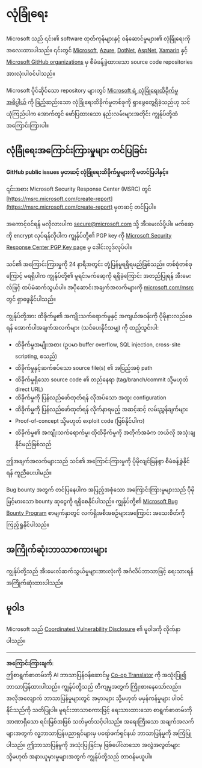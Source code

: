 <!--
CO_OP_TRANSLATOR_METADATA:
{
  "original_hash": "8587f83cfded1bfab99fda4022f4df89",
  "translation_date": "2025-08-28T15:43:06+00:00",
  "source_file": "SECURITY.md",
  "language_code": "my"
}
-->
# လုံခြုံရေး

Microsoft သည် ၎င်း၏ software ထုတ်ကုန်များနှင့် ဝန်ဆောင်မှုများ၏ လုံခြုံရေးကို အလေးထားပါသည်။ ၎င်းတွင် [Microsoft](https://github.com/Microsoft), [Azure](https://github.com/Azure), [DotNet](https://github.com/dotnet), [AspNet](https://github.com/aspnet), [Xamarin](https://github.com/xamarin) နှင့် [Microsoft GitHub organizations](https://opensource.microsoft.com/) မှ စီမံခန့်ခွဲထားသော source code repositories အားလုံးပါဝင်ပါသည်။

Microsoft ပိုင်ဆိုင်သော repository များတွင် [Microsoft ရဲ့ လုံခြုံရေးထိခိုက်မှုအဓိပ္ပါယ်](https://docs.microsoft.com/en-us/previous-versions/tn-archive/cc751383(v=technet.10)) ကို ဖြည့်ဆည်းသော လုံခြုံရေးထိခိုက်မှုတစ်ခုကို ရှာဖွေတွေ့ရှိခဲ့သည်ဟု သင်ယုံကြည်ပါက အောက်တွင် ဖော်ပြထားသော နည်းလမ်းများအတိုင်း ကျွန်ုပ်တို့ထံ အကြောင်းကြားပါ။

## လုံခြုံရေးအကြောင်းကြားမှုများ တင်ပြခြင်း

**GitHub public issues မှတဆင့် လုံခြုံရေးထိခိုက်မှုများကို မတင်ပြပါနှင့်။**

၎င်းအစား Microsoft Security Response Center (MSRC) တွင် [https://msrc.microsoft.com/create-report](https://msrc.microsoft.com/create-report) မှတဆင့် တင်ပြပါ။

အကောင့်ဝင်ရန် မလိုလားပါက [secure@microsoft.com](mailto:secure@microsoft.com) သို့ အီးမေးလ်ပို့ပါ။  မက်ဆေ့ကို encrypt လုပ်ရန်လိုပါက ကျွန်ုပ်တို့၏ PGP key ကို [Microsoft Security Response Center PGP Key page](https://www.microsoft.com/en-us/msrc/pgp-key-msrc) မှ ဒေါင်းလုဒ်လုပ်ပါ။

သင်၏ အကြောင်းကြားမှုကို 24 နာရီအတွင်း တုံ့ပြန်မှုရရှိရမည်ဖြစ်သည်။ တစ်စုံတစ်ခုကြောင့် မရရှိပါက ကျွန်ုပ်တို့၏ မူရင်းမက်ဆေ့ကို ရရှိခဲ့ကြောင်း အတည်ပြုရန် အီးမေးလ်ဖြင့် ထပ်မံဆက်သွယ်ပါ။ အပိုဆောင်းအချက်အလက်များကို [microsoft.com/msrc](https://www.microsoft.com/msrc) တွင် ရှာဖွေနိုင်ပါသည်။

ကျွန်ုပ်တို့အား ထိခိုက်မှု၏ အကျိုးသက်ရောက်မှုနှင့် အကျယ်အဝန်းကို ပိုမိုနားလည်စေရန် အောက်ပါအချက်အလက်များ (သင်ပေးနိုင်သမျှ) ကို ထည့်သွင်းပါ:

  * ထိခိုက်မှုအမျိုးအစား (ဥပမာ buffer overflow, SQL injection, cross-site scripting, စသည်)
  * ထိခိုက်မှုနှင့်ဆက်စပ်သော source file(s) ၏ အပြည့်အစုံ path
  * ထိခိုက်မှုရှိသော source code ၏ တည်နေရာ (tag/branch/commit သို့မဟုတ် direct URL)
  * ထိခိုက်မှုကို ပြန်လည်ဖော်ထုတ်ရန် လိုအပ်သော အထူး configuration
  * ထိခိုက်မှုကို ပြန်လည်ဖော်ထုတ်ရန် လိုက်နာရမည့် အဆင့်ဆင့် လမ်းညွှန်ချက်များ
  * Proof-of-concept သို့မဟုတ် exploit code (ဖြစ်နိုင်ပါက)
  * ထိခိုက်မှု၏ အကျိုးသက်ရောက်မှု၊ ထိုထိခိုက်မှုကို အတိုက်အခံက ဘယ်လို အသုံးချနိုင်မည်ဖြစ်သည်

ဤအချက်အလက်များသည် သင်၏ အကြောင်းကြားမှုကို ပိုမိုလျင်မြန်စွာ စီမံခန့်ခွဲနိုင်ရန် ကူညီပေးပါမည်။

Bug bounty အတွက် တင်ပြနေပါက အပြည့်အစုံသော အကြောင်းကြားမှုများသည် ပိုမိုမြင့်မားသော bounty ဆုငွေကို ရရှိစေနိုင်ပါသည်။ ကျွန်ုပ်တို့၏ [Microsoft Bug Bounty Program](https://microsoft.com/msrc/bounty) စာမျက်နှာတွင် လက်ရှိအစီအစဉ်များအကြောင်း အသေးစိတ်ကို ကြည့်ရှုနိုင်ပါသည်။

## အကြိုက်ဆုံးဘာသာစကားများ

ကျွန်ုပ်တို့သည် အီးမေးလ်ဆက်သွယ်မှုများအားလုံးကို အင်္ဂလိပ်ဘာသာဖြင့် ရေးသားရန် အကြိုက်ဆုံးထားပါသည်။

## မူဝါဒ

Microsoft သည် [Coordinated Vulnerability Disclosure](https://www.microsoft.com/en-us/msrc/cvd) ၏ မူဝါဒကို လိုက်နာပါသည်။

---

**အကြောင်းကြားချက်**:  
ဤစာရွက်စာတမ်းကို AI ဘာသာပြန်ဝန်ဆောင်မှု [Co-op Translator](https://github.com/Azure/co-op-translator) ကို အသုံးပြု၍ ဘာသာပြန်ထားပါသည်။ ကျွန်ုပ်တို့သည် တိကျမှုအတွက် ကြိုးစားနေသော်လည်း၊ အလိုအလျောက် ဘာသာပြန်မှုများတွင် အမှားများ သို့မဟုတ် မမှန်ကန်မှုများ ပါဝင်နိုင်သည်ကို သတိပြုပါ။ မူရင်းဘာသာစကားဖြင့် ရေးသားထားသော စာရွက်စာတမ်းကို အာဏာရှိသော ရင်းမြစ်အဖြစ် သတ်မှတ်သင့်ပါသည်။ အရေးကြီးသော အချက်အလက်များအတွက် လူ့ဘာသာပြန်ပညာရှင်များမှ ပရော်ဖက်ရှင်နယ် ဘာသာပြန်မှုကို အကြံပြုပါသည်။ ဤဘာသာပြန်မှုကို အသုံးပြုခြင်းမှ ဖြစ်ပေါ်လာသော အလွဲအလွတ်များ သို့မဟုတ် အနားယူမှားမှုများအတွက် ကျွန်ုပ်တို့သည် တာဝန်မယူပါ။